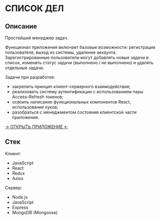 # СПИСОК ДЕЛ

## Описание

Простейший менеджер задач.

Функционал приложения включает базовые возможности: регистрация пользователя, выход из системы, удаление аккаунта. Зарегистрированные пользователи могут добавлять новые задачи в список, изменять статус задачи (выполнено / не выполнено) и удалять отдельные задачи.

Задачи при разработке:

- закрепить принцип клиент-серверного взаимодействия;
- реализовать систему аутентификации с использованием пары Access-Refresh токенов;
- освоить написание функциональных компонентов React, использование хуков;
- разобраться с менеджментом состояния клиентской части приложения.

[-> ОТКРЫТЬ ПРИЛОЖЕНИЕ <-](https://ggm-react-todo-list.herokuapp.com/)

## Стек

Клиент:

- JavaScript
- React
- Redux
- Axios

Сервер:

- Node.js
- JavaScript
- Express
- MongoDB (Mongoose)
